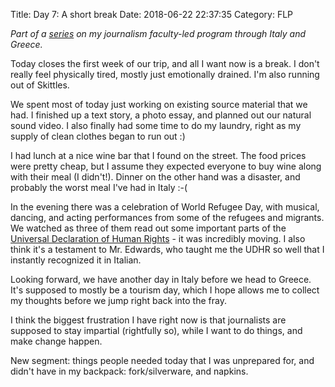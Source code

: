 Title: Day 7: A short break
Date: 2018-06-22 22:37:35
Category: FLP

_Part of a [series](https://blog.legoktm.com/category/flp.html) on my journalism faculty-led program through Italy and Greece._

Today closes the first week of our trip, and all I want now is a break. I don't really feel physically tired, mostly just emotionally drained. I'm also running out of Skittles.

We spent most of today just working on existing source material that we had. I finished up a text story, a photo essay, and planned out our natural sound video. I also finally had some time to do my laundry, right as my supply of clean clothes began to run out :)

I had lunch at a nice wine bar that I found on the street. The food prices were pretty cheap, but I assume they expected everyone to buy wine along with their meal (I didn't!). Dinner on the other hand was a disaster, and probably the worst meal I've had in Italy :-(

In the evening there was a celebration of World Refugee Day, with musical, dancing, and acting performances from some of the refugees and migrants. We watched as three of them read out some important parts of the [Universal Declaration of Human Rights](https://en.wikipedia.org/wiki/Universal_Declaration_of_Human_Rights) - it was incredibly moving. I also think it's a testament to Mr. Edwards, who taught me the UDHR so well that I instantly recognized it in Italian.

Looking forward, we have another day in Italy before we head to Greece. It's supposed to mostly be a tourism day, which I hope allows me to collect my thoughts before we jump right back into the fray.

I think the biggest frustration I have right now is that journalists are supposed to stay impartial (rightfully so), while I want to do things, and make change happen.

New segment: things people needed today that I was unprepared for, and didn't have in my backpack: fork/silverware, and napkins.

